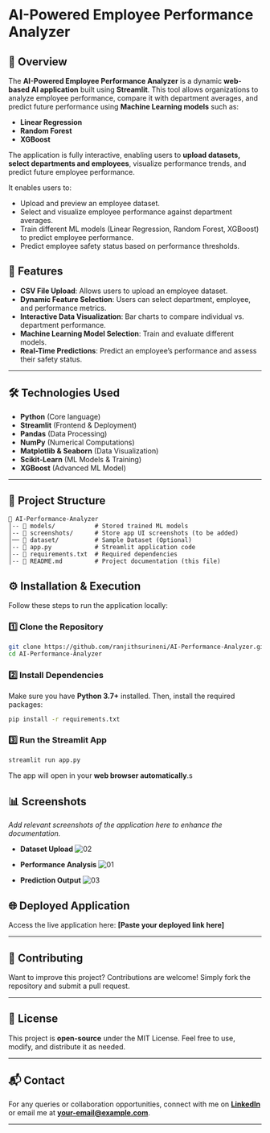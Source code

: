 # AI-Powered Employee Performance Analyzer

## 📌 Overview
The **AI-Powered Employee Performance Analyzer** is a dynamic **web-based AI application** built using **Streamlit**. This tool allows organizations to analyze employee performance, compare it with department averages, and predict future performance using **Machine Learning models** such as:

- **Linear Regression**
- **Random Forest**
- **XGBoost**

The application is fully interactive, enabling users to **upload datasets, select departments and employees**, visualize performance trends, and predict future employee performance.

It enables users to:
- Upload and preview an employee dataset.
- Select and visualize employee performance against department averages.
- Train different ML models (Linear Regression, Random Forest, XGBoost) to predict employee performance.
- Predict employee safety status based on performance thresholds.

## 🚀 Features
- **CSV File Upload**: Allows users to upload an employee dataset.
- **Dynamic Feature Selection**: Users can select department, employee, and performance metrics.
- **Interactive Data Visualization**: Bar charts to compare individual vs. department performance.
- **Machine Learning Model Selection**: Train and evaluate different models.
- **Real-Time Predictions**: Predict an employee’s performance and assess their safety status.

---

## 🛠️ Technologies Used

- **Python** (Core language)
- **Streamlit** (Frontend & Deployment)
- **Pandas** (Data Processing)
- **NumPy** (Numerical Computations)
- **Matplotlib & Seaborn** (Data Visualization)
- **Scikit-Learn** (ML Models & Training)
- **XGBoost** (Advanced ML Model)

---

## 📂 Project Structure
```
📁 AI-Performance-Analyzer
│-- 📂 models/           # Stored trained ML models
│-- 📂 screenshots/      # Store app UI screenshots (to be added)
│── 📂 dataset/          # Sample Dataset (Optional)
│-- 📄 app.py            # Streamlit application code
│-- 📄 requirements.txt  # Required dependencies
│-- 📄 README.md         # Project documentation (this file)
```

## ⚙️ Installation & Execution

Follow these steps to run the application locally:

### 1️⃣ Clone the Repository

```bash
git clone https://github.com/ranjithsurineni/AI-Performance-Analyzer.git
cd AI-Performance-Analyzer
```

### 2️⃣ Install Dependencies

Make sure you have **Python 3.7+** installed. Then, install the required packages:

```bash
pip install -r requirements.txt
```

### 3️⃣ Run the Streamlit App

```bash
streamlit run app.py
```

The app will open in your **web browser automatically**.s


## 📊 Screenshots
_Add relevant screenshots of the application here to enhance the documentation._

- **Dataset Upload**
![02](https://github.com/user-attachments/assets/1a58940b-ea5e-4b53-8600-e8351ec92275)




- **Performance Analysis**
![01](https://github.com/user-attachments/assets/11086259-aa68-486f-8443-8fa50434de3c)


- **Prediction Output**
![03](https://github.com/user-attachments/assets/209a373f-dcdc-4dc5-bd4a-76191e95f4fa)


## 🌐 Deployed Application
Access the live application here: **[Paste your deployed link here]**


---


## 🤝 Contributing

Want to improve this project? Contributions are welcome! Simply fork the repository and submit a pull request.

---

## 📝 License

This project is **open-source** under the MIT License. Feel free to use, modify, and distribute it as needed.

---

## 📬 Contact

For any queries or collaboration opportunities, connect with me on **[LinkedIn](https://www.linkedin.com/in/your-profile)** or email me at **[your-email@example.com](mailto\:your-email@example.com)**.

---





